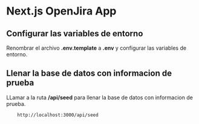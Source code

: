 # Next.js OpenJira App

## Configurar las variables de entorno
Renombrar el archivo __.env.template__ a __.env__ y configurar las variables de entorno.

## Llenar la base de datos con informacion de prueba

LLamar a la ruta __/api/seed__ para llenar la base de datos con informacion de prueba.

```
    http://localhost:3000/api/seed
```